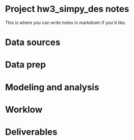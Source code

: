 # Project hw3_simpy_des notes

 
This is where you can write notes in markdown if you'd like.

# Data sources


# Data prep


# Modeling and analysis


# Worklow


# Deliverables
